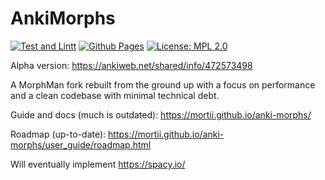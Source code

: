 # AnkiMorphs

[![Test and Lintt](https://github.com/mortii/anki-morphs/actions/workflows/build.yml/badge.svg)](https://github.com/mortii/anki-morphs/actions/workflows/build.yml)
[![Github Pages](https://github.com/mortii/anki-morphs/actions/workflows/deploy.yml/badge.svg)](https://github.com/mortii/anki-morphs/actions/workflows/deploy.yml)
[![License: MPL 2.0](https://img.shields.io/badge/License-MPL_2.0-brightgreen.svg)](https://opensource.org/licenses/MPL-2.0)

Alpha version: https://ankiweb.net/shared/info/472573498

A MorphMan fork rebuilt from the ground up with a focus on performance and a clean codebase with minimal technical debt.

Guide and docs (much is outdated): https://mortii.github.io/anki-morphs/

Roadmap (up-to-date): https://mortii.github.io/anki-morphs/user_guide/roadmap.html

Will eventually implement https://spacy.io/